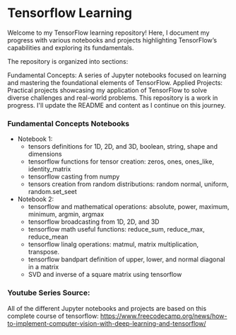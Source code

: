 # Tensorflow Learning

Welcome to my TensorFlow learning repository! Here, I document my progress with various notebooks and projects highlighting TensorFlow’s capabilities and exploring its fundamentals.

The repository is organized into sections:

Fundamental Concepts: A series of Jupyter notebooks focused on learning and mastering the foundational elements of TensorFlow.
Applied Projects: Practical projects showcasing my application of TensorFlow to solve diverse challenges and real-world problems.
This repository is a work in progress. I'll update the README and content as I continue on this journey.

### Fundamental Concepts Notebooks
- Notebook 1:
  * tensors definitions for 1D, 2D, and 3D, boolean, string, shape and dimensions
  * tensorflow functions for tensor creation: zeros, ones, ones_like, identity_matrix
  * tensorflow casting from numpy
  * tensors creation from random distributions: random normal, uniform, random.set_seet
- Notebook 2:
  * tensorflow and mathematical operations: absolute, power, maximum, minimum, argmin, argmax
  * tensorflow broadcasting from 1D, 2D, and 3D
  * tensorflow math useful functions: reduce_sum, reduce_max, reduce_mean
  * tensorflow linalg operations: matmul, matrix multiplication, transpose.
  * tensorflow bandpart definition of upper, lower, and normal diagonal in a matrix
  * SVD and inverse of a square matrix using tensorflow

### Youtube Series Source:
All of the different Jupyter notebooks and projects are based on this complete course of tensorflow:
https://www.freecodecamp.org/news/how-to-implement-computer-vision-with-deep-learning-and-tensorflow/

